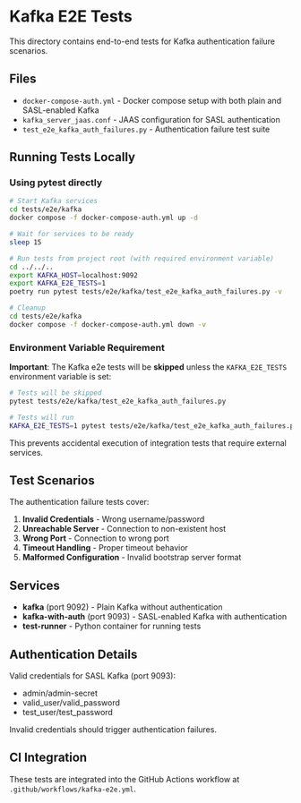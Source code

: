 # Kafka E2E Tests

This directory contains end-to-end tests for Kafka authentication failure scenarios.

## Files

- `docker-compose-auth.yml` - Docker compose setup with both plain and SASL-enabled Kafka
- `kafka_server_jaas.conf` - JAAS configuration for SASL authentication
- `test_e2e_kafka_auth_failures.py` - Authentication failure test suite

## Running Tests Locally

### Using pytest directly

```bash
# Start Kafka services
cd tests/e2e/kafka
docker compose -f docker-compose-auth.yml up -d

# Wait for services to be ready
sleep 15

# Run tests from project root (with required environment variable)
cd ../../..
export KAFKA_HOST=localhost:9092
export KAFKA_E2E_TESTS=1
poetry run pytest tests/e2e/kafka/test_e2e_kafka_auth_failures.py -v

# Cleanup
cd tests/e2e/kafka
docker compose -f docker-compose-auth.yml down -v
```

### Environment Variable Requirement

**Important**: The Kafka e2e tests will be **skipped** unless the `KAFKA_E2E_TESTS` environment variable is set:

```bash
# Tests will be skipped
pytest tests/e2e/kafka/test_e2e_kafka_auth_failures.py

# Tests will run
KAFKA_E2E_TESTS=1 pytest tests/e2e/kafka/test_e2e_kafka_auth_failures.py
```

This prevents accidental execution of integration tests that require external services.

## Test Scenarios

The authentication failure tests cover:

1. **Invalid Credentials** - Wrong username/password
2. **Unreachable Server** - Connection to non-existent host
3. **Wrong Port** - Connection to wrong port
4. **Timeout Handling** - Proper timeout behavior
5. **Malformed Configuration** - Invalid bootstrap server format

## Services

- **kafka** (port 9092) - Plain Kafka without authentication
- **kafka-with-auth** (port 9093) - SASL-enabled Kafka with authentication
- **test-runner** - Python container for running tests

## Authentication Details

Valid credentials for SASL Kafka (port 9093):
- admin/admin-secret
- valid_user/valid_password
- test_user/test_password

Invalid credentials should trigger authentication failures.

## CI Integration

These tests are integrated into the GitHub Actions workflow at `.github/workflows/kafka-e2e.yml`.